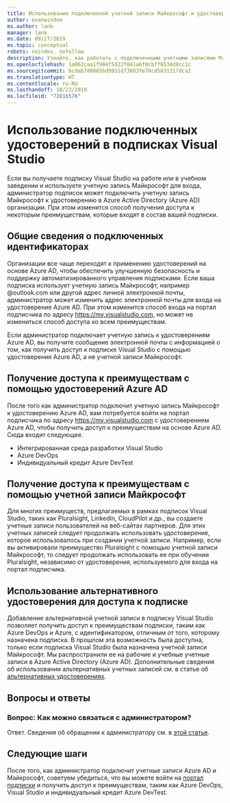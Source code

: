 ```yaml
---
title: Использование подключенной учетной записи Майкрософт и удостоверений Azure Active Directory | Документация Майкрософт
author: evanwindom
ms.author: lank
manager: lank
ms.date: 09/27/2019
ms.topic: conceptual
robots: noindex, nofollow
description: Узнайте, как работать с подключенными учетными записями Майкрософт и удостоверениями Azure Active Directory
ms.openlocfilehash: 1a862caa1f984f5d22f041a6f0cbff6534d8cc1c
ms.sourcegitcommit: bcdab788085bd9931d73883fe70cd5831317dca2
ms.translationtype: HT
ms.contentlocale: ru-RU
ms.lasthandoff: 10/23/2019
ms.locfileid: "72816576"
---
```

# <a name="how-to-use-connected-identities-in-visual-studio-subscriptions"></a>Использование подключенных удостоверений в подписках Visual Studio
Если вы получаете подписку Visual Studio на работе или в учебном заведении и используете учетную запись Майкрософт для входа, администратор подписок может подключить учетную запись Майкрософт к удостоверению в Azure Active Directory (Azure AD) организации.  При этом изменится способ получения доступа к некоторым преимуществам, которые входят в состав вашей подписки. 

## <a name="overview-of-connected-ids"></a>Общие сведения о подключенных идентификаторах
Организации все чаще переходят к применению удостоверений на основе Azure AD, чтобы обеспечить улучшенную безопасность и поддержку автоматизированного управления подписками.  Если ваша подписка использует учетную запись Майкрософт, например @outlook.com или другой адрес личной электронной почты, администратор может изменить адрес электронной почты для входа на удостоверение Azure AD.  При этом изменится способ входа на портал подписчика по адресу https://my.visualstudio.com, но может не измениться способ доступа ко всем преимуществам.  

Если администратор подключает учетную запись к удостоверениям Azure AD, вы получите сообщение электронной почты с информацией о том, как получить доступ к подписке Visual Studio с помощью удостоверения Azure AD, а не учетной записи Майкрософт. 

## <a name="how-to-access-benefits-using-azure-ad-identities"></a>Получение доступа к преимуществам с помощью удостоверений Azure AD
После того как администратор подключит учетную запись Майкрософт к удостоверению Azure AD, вам потребуется войти на портал подписчика по адресу https://my.visualstudio.com с удостоверением Azure AD, чтобы получить доступ к преимуществам на основе Azure AD.  Сюда входит следующее.
- Интегрированная среда разработки Visual Studio
- Azure DevOps
- Индивидуальный кредит Azure DevTest

## <a name="how-to-access-benefits-using-your-msa"></a>Получение доступа к преимуществам с помощью учетной записи Майкрософт
Для многих преимуществ, предлагаемых в рамках подписок Visual Studio, таких как Pluralsight, LinkedIn, CloudPilot и др., вы создаете учетные записи пользователей на веб-сайтах партнеров.  Для этих учетных записей следует продолжать использовать удостоверение, которое использовалось при создании учетной записи.  Например, если вы активировали преимущество Pluralsight с помощью учетной записи Майкрософт, то следует продолжать использовать ее при обучении Pluralsight, независимо от удостоверения, используемого для входа на портал подписчика.  

## <a name="use-an-alternate-identity-to-access-your-subscription"></a>Использование альтернативного удостоверения для доступа к подписке
Добавление альтернативной учетной записи в подписку Visual Studio позволяет получить доступ к преимуществам подписки, таким как Azure DevOps и Azure, с идентификатором, отличным от того, которому назначена подписка. В прошлом эта возможность была доступна, только если подписка Visual Studio была назначена учетной записи Майкрософт. Мы распространили ее на рабочие и учебные учетные записи в Azure Active Directory (Azure AD).  Дополнительные сведения об использовании альтернативных учетных записей см. в статье об [альтернативных удостоверениях](vs-alternate-identity.md). 

## <a name="frequently-asked-questions"></a>Вопросы и ответы
### <a name="q-how-can-i-contact-my-admin-about-this"></a>Вопрос: Как можно связаться с администратором?
Ответ.  Сведения об обращении к администратору см. в [этой статье](contact-my-admin.md).  

## <a name="next-steps"></a>Следующие шаги
После того, как администратор подключит учетные записи Azure AD и Майкрософт, советуем убедиться, что вы можете войти на [портал подписки](https://my.visualstudio.com?wt.mc_id=o~msft~docs) и получить доступ к преимуществам, таким как Azure DevOps, Visual Studio и индивидуальный кредит Azure DevTest. 